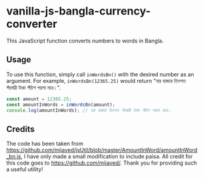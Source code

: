 # vanilla-js-bangla-currency-converter
This JavaScript function converts numbers to words in Bangla.

## Usage

To use this function, simply call `inWordsBn()` with the desired number as an argument. For example, `inWordsBn(12365.25)` would return "বার হাজার তিনশত পঁয়ষট্টি টাকা পঁচিশ পয়সা মাত্র।".

```js
const amount = 12365.25;
const amountInWords = inWordsBn(amount);
console.log(amountInWords); // বার হাজার তিনশত পঁয়ষট্টি টাকা পঁচিশ পয়সা মাত্র।
```

## Credits
The code has been taken from https://github.com/mijaved/jsUtil/blob/master/AmountInWord/amountInWord_bn.js, I have only made a small modification to include paisa.
All credit for this code goes to https://github.com/mijaved/. Thank you for providing such a useful utility!
